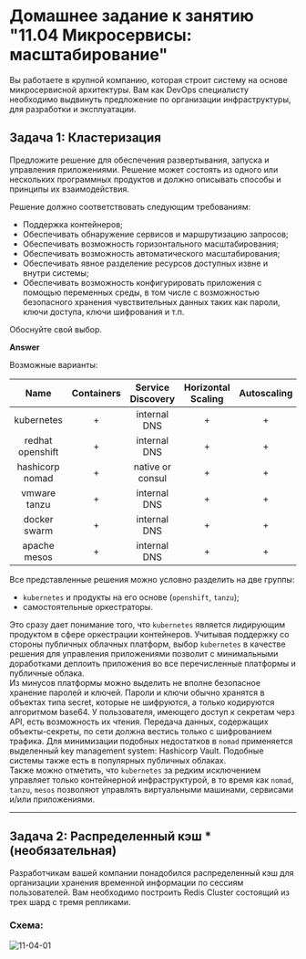 
# Домашнее задание к занятию "11.04 Микросервисы: масштабирование"

Вы работаете в крупной компанию, которая строит систему на основе микросервисной архитектуры.
Вам как DevOps специалисту необходимо выдвинуть предложение по организации инфраструктуры, для разработки и эксплуатации.

## Задача 1: Кластеризация

Предложите решение для обеспечения развертывания, запуска и управления приложениями.
Решение может состоять из одного или нескольких программных продуктов и должно описывать способы и принципы их взаимодействия.

Решение должно соответствовать следующим требованиям:
- Поддержка контейнеров;
- Обеспечивать обнаружение сервисов и маршрутизацию запросов;
- Обеспечивать возможность горизонтального масштабирования;
- Обеспечивать возможность автоматического масштабирования;
- Обеспечивать явное разделение ресурсов доступных извне и внутри системы;
- Обеспечивать возможность конфигурировать приложения с помощью переменных среды, в том числе с возможностью безопасного хранения чувствительных данных таких как пароли, ключи доступа, ключи шифрования и т.п.

Обоснуйте свой выбор.

**Answer**

Возможные варианты:

| Name      | Containers |   Service Discovery    |  Horizontal Scaling | Autoscaling | Resource separation | Configs |
| :---:     |  :---:  |     :---:        | :---:  |      :---:  | :--: |        :---:  |
| kubernetes | + | internal DNS | + | + | + | secrets |
| redhat openshift | + | internal DNS | + | + | + | secrets |
| hashicorp nomad | + | native or consul | + | + | + | Vault |
| vmware tanzu | + |  internal DNS | + | + | + | secrets |
| docker swarm | + |  internal DNS | + | + | + | secrets |
| apache mesos | + |  internal DNS | + | + | + | secrets |

Все представленные решения можно условно разделить на две группы: 
- `kubernetes` и продукты на его основе (`openshift`, `tanzu`);
- самостоятельные оркестраторы.

Это сразу дает понимание того, что `kubernetes` является лидирующим продуктом в сфере оркестрации контейнеров. Учитывая поддержку со стороны публичных облачных платформ, выбор `kubernetes` в качестве решения для управления приложениями позволит с минимальными доработками деплоить приложения во все перечисленные платформы и публичные облака.  
Из минусов платформы можно выделить не вполне безопасное хранение  паролей и ключей. Пароли и ключи обычно хранятся в объектах типа secret, которые не шифруются, а только кодируются алгоритмом base64. У пользователя, имеющего доступ к секретам черз API, есть возможность их чтения. Передача данных, содержащих объекты-секреты, по сети должна вестись только с шифрованием трафика. 
Для минимизации подобных недостатков в `nomad` применяется выделенный key management system: Hashicorp Vault. Подобные системы также есть в популярных публичных облаках.  
Также можно отметить, что `kubernetes` за редким исключением управляет только контейнерной инфраструктурой, в то время как `nomad`, `tanzu`, `mesos` позволяют управлять виртуальными машинами, сервисами и/или приложениями.

---

## Задача 2: Распределенный кэш * (необязательная)

Разработчикам вашей компании понадобился распределенный кэш для организации хранения временной информации по сессиям пользователей.
Вам необходимо построить Redis Cluster состоящий из трех шард с тремя репликами.

### Схема:

![11-04-01](https://user-images.githubusercontent.com/1122523/114282923-9b16f900-9a4f-11eb-80aa-61ed09725760.png)

